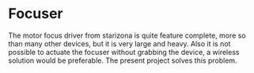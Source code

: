 # Focuser

The motor focus driver from starizona is quite feature complete,
more so than many other devices, but it is very large and heavy.
Also it is not possible to actuate the focuser without grabbing
the device, a wireless solution would be preferable. The present
project solves this problem.


